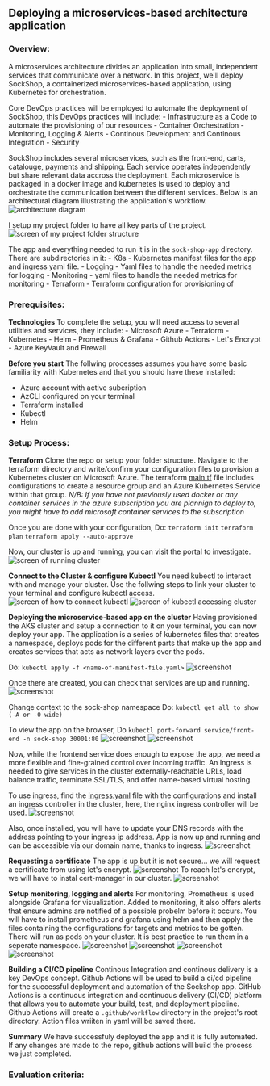 ## Deploying a microservices-based architecture application

### Overview:
A microservices architecture divides an application into small, independent services that communicate over a network.
In this project, we'll deploy SockShop, a containerized microservices-based application, using Kubernetes for orchestration.

Core DevOps practices will be employed to automate the deployment of SockShop, this DevOps practices will include:
    - Infrastructure as a Code to automate the provisioning of our resources
    - Container Orchestration
    - Monitoring, Logging & Alerts
    - Continous Development and Continous Integration
    - Security

SockShop includes several microservices, such as the front-end, carts, catalouge, payments and shipping. Each service operates independently but share relevant data accross the deployment. Each microservice is packaged in a docker image and kubernetes is used to deploy and orchestrate the communication between the different services. Below is an architectural diagram illustrating the application's workflow.
    ![architecture diagram](images/architecture.png)

I setup my project folder to have all key parts of the project.
    ![screen of my project folder structure](images/filestructure.png)

The app and everything needed to run it is in the `sock-shop-app` directory. There are subdirectories in it:
    - K8s - Kubernetes manifest files for the app and ingress yaml file.
    - Logging - Yaml files to handle the needed metrics for logging
    - Monitoring - yaml files to handle the needed metrics for monitoring
    - Terraform - Terraform configuration for provisioning of 


### Prerequisites:
__Technologies__
To complete the setup, you will need access to several utilities and services, they include:
    - Microsoft Azure
    - Terraform 
    - Kubernetes
    - Helm
    - Prometheus & Grafana
    - Github Actions
    - Let's Encrypt
    - Azure KeyVault and Firewall


__Before you start__
The follwing processes assumes you have some basic familiarity with Kubernetes and that you should have these installed:
- Azure account with active subcription
- AzCLI configured on your terminal
- Terraform installed
- Kubectl
- Helm


### Setup Process:
__Terraform__
Clone the repo or setup your folder structure. Navigate to the terraform directory and write/confirm your configuration files to provision a Kubernetes cluster on Microsoft Azure. The terraform [main.tf](sock-shop-app/terraform/main.tf) file includes configurations to create a resource group and an Azure Kubernetes Service within that group.
_N/B: If you have not previously used docker or any container services in the azure subscription you are plannign to deploy to, you might have to add microsoft container services to the subscription_

Once you are done with your configuration,
Do: `terraform init`
    `terraform plan`
    `terraform apply --auto-approve`

Now, our cluster is up and running, you can visit the portal to investigate.
    ![screen of running cluster](images/akscluster.png)

__Connect to the Cluster & configure Kubectl__
You need kubectl to interact with and manage your cluster. Use the follwing steps to link your cluster to your terminal and configure kubectl access.
    ![screen of how to connect kubectl](images/connect-cluster.png)
    ![screen of kubectl accessing cluster](images/connect-cluster-success.png)

__Deploying the microservice-based app on the cluster__
Having provisioned the AKS cluster and setup a connection to it on your terminal, you can now deploy your app. The application is a series of kubernetes files that creates a namespace, deploys pods for the different parts that make up the app and creates services that acts as network layers over the pods.

Do: `kubectl apply -f <name-of-manifest-file.yaml>`
    ![screenshot](images/kubectl-apply-app.png)

Once there are created, you can check that services are up and running.
    ![screenshot](images/up-and-running.png)

Change context to the sock-shop namespace
Do: `kubectl get all to show (-A or -0 wide)`

To view the app on the browser,
Do `kubectl port-forward service/front-end -n sock-shop 30001:80`
    ![screenshot](images/exposing.png)
    ![screenshot](images/exposed.png)

Now, while the frontend service does enough to expose the app, we need a more flexible and fine-grained control over incoming traffic. An Ingress is needed to give services in the cluster externally-reachable URLs, load balance traffic, terminate SSL/TLS, and offer name-based virtual hosting.

To use ingress, find the [ingress.yaml](sock-shop-app/k8s/ingress.yaml) file with the configurations and install an ingress controller in the cluster, here, the nginx ingress controller will be used.
    ![screenshot](images/apply-ingress.png)

Also, once installed, you will have to update your DNS records with the address pointing to your ingress ip address.
App is now up and running and can be accessible via our domain name, thanks to ingress.
    ![screenshot](images/exposed-ingress.png)

__Requesting a certificate__
The app is up but it is not secure... we will request a certificate from using let's encrypt.
    ![screenshot](images/no-cert.png)
To reach let's encrypt, we will have to instal cert-manager in our cluster.
    ![screenshot](images/yes-cert.png)

__Setup monitoring, logging and alerts__
For monitoring, Prometheus is used alongside Grafana for visualization. Added to monitoring, it also offers alerts that ensure admins are notified of a possible probelm before it occurs.
You will have to install prometheus and grafana using helm and then apply the files containing the configurations for targets and metrics to be gotten. There will run as pods on your cluster. It is best practice to run them in a seperate namespace.
    ![screenshot](images/install-prom.png)
    ![screenshot](images/install-grafana.png)
    ![screenshot](images/namespace-monitoring.png)
    ![screenshot](images/grafana-running.png)

__Building a CI/CD pipeline__
Continous Integration and continous delivery is a key DevOps concept. 
Github Actions will be used to build a ci/cd pipeline for the successful deployment and automation of the Sockshop app. GitHub Actions is a continuous integration and continuous delivery (CI/CD) platform that allows you to automate your build, test, and deployment pipeline.
Github Actions will create a `.github/workflow` directory in the project's root directory. Action files wriiten in yaml will be saved there.

__Summary__
We have successfuly deployed the app and it is fully automated.
If any changes are made to the repo, github actions will build the process we just completed.


### Evaluation criteria:



